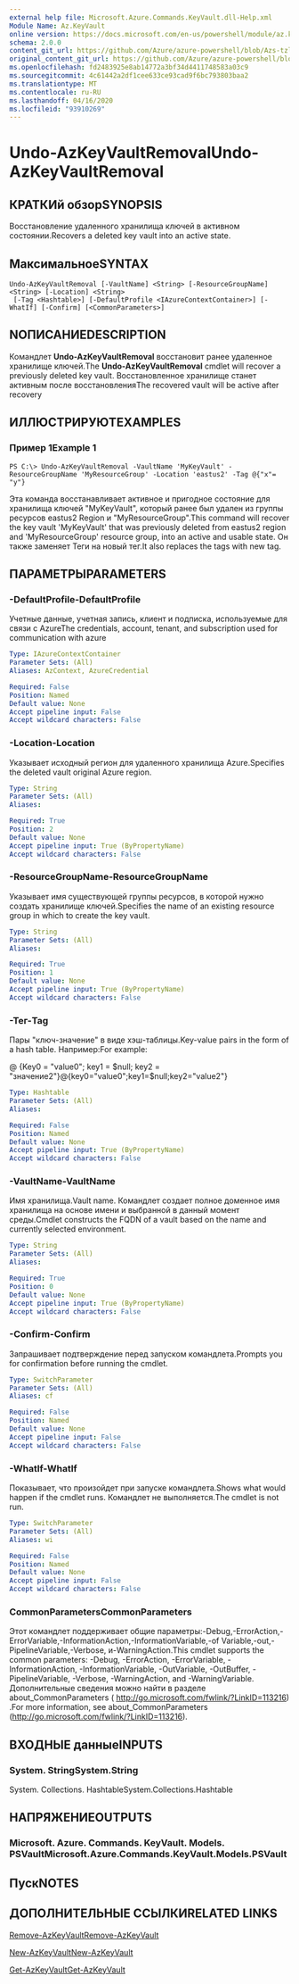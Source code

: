 ```yaml
---
external help file: Microsoft.Azure.Commands.KeyVault.dll-Help.xml
Module Name: Az.KeyVault
online version: https://docs.microsoft.com/en-us/powershell/module/az.keyvault/undo-azkeyvaultremoval
schema: 2.0.0
content_git_url: https://github.com/Azure/azure-powershell/blob/Azs-tzl/src/KeyVault/KeyVault/help/Undo-AzKeyVaultRemoval.md
original_content_git_url: https://github.com/Azure/azure-powershell/blob/Azs-tzl/src/KeyVault/KeyVault/help/Undo-AzKeyVaultRemoval.md
ms.openlocfilehash: fd2483925e8ab14772a3bf34d4411748583a03c9
ms.sourcegitcommit: 4c61442a2df1cee633ce93cad9f6bc793803baa2
ms.translationtype: MT
ms.contentlocale: ru-RU
ms.lasthandoff: 04/16/2020
ms.locfileid: "93910269"
---
```

# <span data-ttu-id="907f4-101">Undo-AzKeyVaultRemoval</span><span class="sxs-lookup"><span data-stu-id="907f4-101">Undo-AzKeyVaultRemoval</span></span>

## <span data-ttu-id="907f4-102">КРАТКИй обзор</span><span class="sxs-lookup"><span data-stu-id="907f4-102">SYNOPSIS</span></span>
<span data-ttu-id="907f4-103">Восстановление удаленного хранилища ключей в активном состоянии.</span><span class="sxs-lookup"><span data-stu-id="907f4-103">Recovers a deleted key vault into an active state.</span></span>

## <span data-ttu-id="907f4-104">Максимальное</span><span class="sxs-lookup"><span data-stu-id="907f4-104">SYNTAX</span></span>

```
Undo-AzKeyVaultRemoval [-VaultName] <String> [-ResourceGroupName] <String> [-Location] <String>
 [-Tag <Hashtable>] [-DefaultProfile <IAzureContextContainer>] [-WhatIf] [-Confirm] [<CommonParameters>]
```

## <span data-ttu-id="907f4-105">NОПИСАНИЕ</span><span class="sxs-lookup"><span data-stu-id="907f4-105">DESCRIPTION</span></span>
<span data-ttu-id="907f4-106">Командлет **Undo-AzKeyVaultRemoval** восстановит ранее удаленное хранилище ключей.</span><span class="sxs-lookup"><span data-stu-id="907f4-106">The **Undo-AzKeyVaultRemoval** cmdlet will recover a previously deleted key vault.</span></span> <span data-ttu-id="907f4-107">Восстановленное хранилище станет активным после восстановления</span><span class="sxs-lookup"><span data-stu-id="907f4-107">The recovered vault will be active after recovery</span></span>

## <span data-ttu-id="907f4-108">ИЛЛЮСТРИРУЮТ</span><span class="sxs-lookup"><span data-stu-id="907f4-108">EXAMPLES</span></span>

### <span data-ttu-id="907f4-109">Пример 1</span><span class="sxs-lookup"><span data-stu-id="907f4-109">Example 1</span></span>
```
PS C:\> Undo-AzKeyVaultRemoval -VaultName 'MyKeyVault' -ResourceGroupName 'MyResourceGroup' -Location 'eastus2' -Tag @{"x"= "y"}
```

<span data-ttu-id="907f4-110">Эта команда восстанавливает активное и пригодное состояние для хранилища ключей "MyKeyVault", который ранее был удален из группы ресурсов eastus2 Region и "MyResourceGroup".</span><span class="sxs-lookup"><span data-stu-id="907f4-110">This command will recover the key vault 'MyKeyVault' that was previously deleted from eastus2 region and 'MyResourceGroup' resource group, into an active and usable state.</span></span> <span data-ttu-id="907f4-111">Он также заменяет Теги на новый тег.</span><span class="sxs-lookup"><span data-stu-id="907f4-111">It also replaces the tags with new tag.</span></span>

## <span data-ttu-id="907f4-112">ПАРАМЕТРЫ</span><span class="sxs-lookup"><span data-stu-id="907f4-112">PARAMETERS</span></span>

### <span data-ttu-id="907f4-113">-DefaultProfile</span><span class="sxs-lookup"><span data-stu-id="907f4-113">-DefaultProfile</span></span>
<span data-ttu-id="907f4-114">Учетные данные, учетная запись, клиент и подписка, используемые для связи с Azure</span><span class="sxs-lookup"><span data-stu-id="907f4-114">The credentials, account, tenant, and subscription used for communication with azure</span></span>

```yaml
Type: IAzureContextContainer
Parameter Sets: (All)
Aliases: AzContext, AzureCredential

Required: False
Position: Named
Default value: None
Accept pipeline input: False
Accept wildcard characters: False
```

### <span data-ttu-id="907f4-115">-Location</span><span class="sxs-lookup"><span data-stu-id="907f4-115">-Location</span></span>
<span data-ttu-id="907f4-116">Указывает исходный регион для удаленного хранилища Azure.</span><span class="sxs-lookup"><span data-stu-id="907f4-116">Specifies the deleted vault original Azure region.</span></span>

```yaml
Type: String
Parameter Sets: (All)
Aliases: 

Required: True
Position: 2
Default value: None
Accept pipeline input: True (ByPropertyName)
Accept wildcard characters: False
```

### <span data-ttu-id="907f4-117">-ResourceGroupName</span><span class="sxs-lookup"><span data-stu-id="907f4-117">-ResourceGroupName</span></span>
<span data-ttu-id="907f4-118">Указывает имя существующей группы ресурсов, в которой нужно создать хранилище ключей.</span><span class="sxs-lookup"><span data-stu-id="907f4-118">Specifies the name of an existing resource group in which to create the key vault.</span></span>

```yaml
Type: String
Parameter Sets: (All)
Aliases: 

Required: True
Position: 1
Default value: None
Accept pipeline input: True (ByPropertyName)
Accept wildcard characters: False
```

### <span data-ttu-id="907f4-119">-Тег</span><span class="sxs-lookup"><span data-stu-id="907f4-119">-Tag</span></span>
<span data-ttu-id="907f4-120">Пары "ключ-значение" в виде хэш-таблицы.</span><span class="sxs-lookup"><span data-stu-id="907f4-120">Key-value pairs in the form of a hash table.</span></span> <span data-ttu-id="907f4-121">Например:</span><span class="sxs-lookup"><span data-stu-id="907f4-121">For example:</span></span>

<span data-ttu-id="907f4-122">@ {Key0 = "value0"; key1 = $null; key2 = "значение2"}</span><span class="sxs-lookup"><span data-stu-id="907f4-122">@{key0="value0";key1=$null;key2="value2"}</span></span>

```yaml
Type: Hashtable
Parameter Sets: (All)
Aliases: 

Required: False
Position: Named
Default value: None
Accept pipeline input: True (ByPropertyName)
Accept wildcard characters: False
```

### <span data-ttu-id="907f4-123">-VaultName</span><span class="sxs-lookup"><span data-stu-id="907f4-123">-VaultName</span></span>
<span data-ttu-id="907f4-124">Имя хранилища.</span><span class="sxs-lookup"><span data-stu-id="907f4-124">Vault name.</span></span>
<span data-ttu-id="907f4-125">Командлет создает полное доменное имя хранилища на основе имени и выбранной в данный момент среды.</span><span class="sxs-lookup"><span data-stu-id="907f4-125">Cmdlet constructs the FQDN of a vault based on the name and currently selected environment.</span></span>

```yaml
Type: String
Parameter Sets: (All)
Aliases: 

Required: True
Position: 0
Default value: None
Accept pipeline input: True (ByPropertyName)
Accept wildcard characters: False
```

### <span data-ttu-id="907f4-126">-Confirm</span><span class="sxs-lookup"><span data-stu-id="907f4-126">-Confirm</span></span>
<span data-ttu-id="907f4-127">Запрашивает подтверждение перед запуском командлета.</span><span class="sxs-lookup"><span data-stu-id="907f4-127">Prompts you for confirmation before running the cmdlet.</span></span>

```yaml
Type: SwitchParameter
Parameter Sets: (All)
Aliases: cf

Required: False
Position: Named
Default value: None
Accept pipeline input: False
Accept wildcard characters: False
```

### <span data-ttu-id="907f4-128">-WhatIf</span><span class="sxs-lookup"><span data-stu-id="907f4-128">-WhatIf</span></span>
<span data-ttu-id="907f4-129">Показывает, что произойдет при запуске командлета.</span><span class="sxs-lookup"><span data-stu-id="907f4-129">Shows what would happen if the cmdlet runs.</span></span> <span data-ttu-id="907f4-130">Командлет не выполняется.</span><span class="sxs-lookup"><span data-stu-id="907f4-130">The cmdlet is not run.</span></span>

```yaml
Type: SwitchParameter
Parameter Sets: (All)
Aliases: wi

Required: False
Position: Named
Default value: None
Accept pipeline input: False
Accept wildcard characters: False
```

### <span data-ttu-id="907f4-131">CommonParameters</span><span class="sxs-lookup"><span data-stu-id="907f4-131">CommonParameters</span></span>
<span data-ttu-id="907f4-132">Этот командлет поддерживает общие параметры:-Debug,-ErrorAction,-ErrorVariable,-InformationAction,-InformationVariable,-of Variable,-out,-PipelineVariable,-Verbose, и-WarningAction.</span><span class="sxs-lookup"><span data-stu-id="907f4-132">This cmdlet supports the common parameters: -Debug, -ErrorAction, -ErrorVariable, -InformationAction, -InformationVariable, -OutVariable, -OutBuffer, -PipelineVariable, -Verbose, -WarningAction, and -WarningVariable.</span></span> <span data-ttu-id="907f4-133">Дополнительные сведения можно найти в разделе about_CommonParameters ( http://go.microsoft.com/fwlink/?LinkID=113216) .</span><span class="sxs-lookup"><span data-stu-id="907f4-133">For more information, see about_CommonParameters (http://go.microsoft.com/fwlink/?LinkID=113216).</span></span>

## <span data-ttu-id="907f4-134">ВХОДНЫЕ данные</span><span class="sxs-lookup"><span data-stu-id="907f4-134">INPUTS</span></span>

### <span data-ttu-id="907f4-135">System. String</span><span class="sxs-lookup"><span data-stu-id="907f4-135">System.String</span></span>
<span data-ttu-id="907f4-136">System. Collections. Hashtable</span><span class="sxs-lookup"><span data-stu-id="907f4-136">System.Collections.Hashtable</span></span>

## <span data-ttu-id="907f4-137">НАПРЯЖЕНИЕ</span><span class="sxs-lookup"><span data-stu-id="907f4-137">OUTPUTS</span></span>

### <span data-ttu-id="907f4-138">Microsoft. Azure. Commands. KeyVault. Models. PSVault</span><span class="sxs-lookup"><span data-stu-id="907f4-138">Microsoft.Azure.Commands.KeyVault.Models.PSVault</span></span>

## <span data-ttu-id="907f4-139">Пуск</span><span class="sxs-lookup"><span data-stu-id="907f4-139">NOTES</span></span>

## <span data-ttu-id="907f4-140">ДОПОЛНИТЕЛЬНЫЕ ССЫЛКИ</span><span class="sxs-lookup"><span data-stu-id="907f4-140">RELATED LINKS</span></span>

[<span data-ttu-id="907f4-141">Remove-AzKeyVault</span><span class="sxs-lookup"><span data-stu-id="907f4-141">Remove-AzKeyVault</span></span>](./Remove-AzKeyVault.md)

[<span data-ttu-id="907f4-142">New-AzKeyVault</span><span class="sxs-lookup"><span data-stu-id="907f4-142">New-AzKeyVault</span></span>](./New-AzKeyVault.md)

[<span data-ttu-id="907f4-143">Get-AzKeyVault</span><span class="sxs-lookup"><span data-stu-id="907f4-143">Get-AzKeyVault</span></span>](./Get-AzKeyVault.md)
